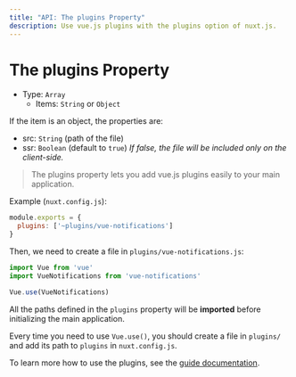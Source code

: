 ```yaml
---
title: "API: The plugins Property"
description: Use vue.js plugins with the plugins option of nuxt.js.
---
```


# The plugins Property

- Type: `Array`
  - Items: `String` or `Object`

If the item is an object, the properties are:
  - src: `String` (path of the file)
  - ssr: `Boolean` (default to `true`) *If false, the file will be included only on the client-side.*


> The plugins property lets you add vue.js plugins easily to your main application.

Example (`nuxt.config.js`):
```js
module.exports = {
  plugins: ['~plugins/vue-notifications']
}
```

Then, we need to create a file in `plugins/vue-notifications.js`:
```js
import Vue from 'vue'
import VueNotifications from 'vue-notifications'

Vue.use(VueNotifications)
```

All the paths defined in the `plugins` property will be **imported** before initializing the main application.

Every time you need to use `Vue.use()`, you should create a file in `plugins/` and add its path to `plugins` in `nuxt.config.js`.

To learn more how to use the plugins, see the [guide documentation](/guide/plugins#vue-plugins).
